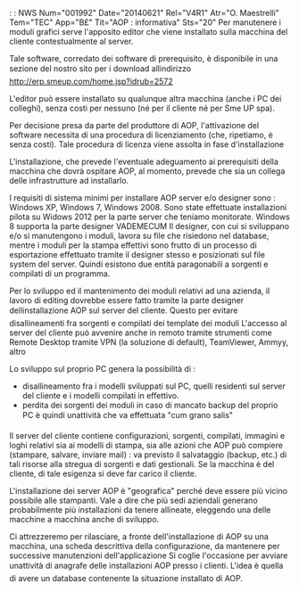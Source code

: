  :  : NWS Num="001992" Date="20140621" Rel="V4R1" Atr="O. Maestrelli" Tem="TEC" App="B£" Tit="AOP :  informativa" Sts="20"
Per manutenere i moduli grafici serve l'apposito editor che viene installato sulla macchina del cliente contestualmente al server.

Tale software, corredato dei software di prerequisito, è disponibile in una sezione del nostro sito
per i download allindirizzo http://erp.smeup.com/home.jsp?idrub=2572

L'editor può essere installato su qualunque altra macchina (anche i PC dei colleghi), senza costi per nessuno (né per il cliente né per Sme UP spa).

Per decisione presa da parte del produttore di AOP, l'attivazione del software necessita di una procedura di licenziamento (che, ripetiamo, è senza costi).
Tale procedura di licenza viene assolta in fase d'installazione

L'installazione, che prevede l'eventuale adeguamento ai prerequisiti della macchina che dovrà ospitare AOP, al momento, prevede che sia un collega delle infrastrutture ad installarlo.

I requisiti di sistema minimi per installare AOP server e/o designer sono :  Windows XP, Windows 7, Windows 2008. Sono state effettuate installazioni pilota su Widows 2012 per la parte server che teniamo monitorate. Windows 8 supporta la parte designer
VADEMECUM
Il designer, con cui si sviluppano e/o si manutengono i moduli, lavora su file che risiedono nel database, mentre i moduli per la stampa effettivi sono frutto di un processo di esportazione effettuato tramite il designer stesso e posizionati sul file system del server. Quindi esistono due
entità paragonabili a sorgenti e compilati di un programma.

Per lo sviluppo ed il mantenimento dei moduli relativi ad una azienda, il lavoro di editing dovrebbe
essere fatto tramite la parte designer dellinstallazione AOP sul server del cliente.
Questo per evitare disallineamenti fra sorgenti e compilati dei template dei moduli L'accesso al server del cliente può avvenire anche in remoto tramite strumenti come Remote Desktop
tramite VPN (la soluzione di default), TeamViewer, Ammyy, altro

Lo sviluppo sul proprio PC genera la possibilità di : 
- disallineamento fra i modelli sviluppati sul PC, quelli residenti sul server del cliente e i
modelli compilati in effettivo.
- perdita dei sorgenti dei moduli in caso di mancato backup del proprio PC
è quindi unattività che va effettuata "cum grano salis"

Il server del cliente contiene configurazioni, sorgenti, compilati, immagini e loghi relativi sia ai
modelli di stampa, sia alle azioni che AOP può compiere (stampare, salvare, inviare mail) :  va previsto il salvataggio (backup, etc.) di tali risorse alla stregua di sorgenti e dati gestionali.
Se la macchina è del cliente, di tale esigenza si deve far carico il cliente.

L'installazione dei server AOP è "geografica" perché deve essere più vicino possibile alle stampanti. Vale a dire che più sedi aziendali generano probabilmente più installazioni da tenere allineate, eleggendo una delle macchine a macchina anche di sviluppo.

Ci attrezzeremo per rilasciare, a fronte dell'installazione di AOP su una macchina, una scheda descrittiva della configurazione, da mantenere per successive manutenzioni dell'applicazione 
Si coglie l'occasione per avviare unattività di anagrafe delle installazioni AOP presso i clienti.
L'idea è quella di avere un database contenente la situazione installato di AOP.
